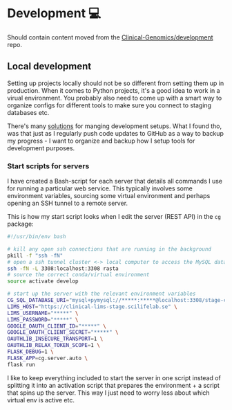 # Development :computer:

Should contain content moved from the [Clinical-Genomics/development](https://github.com/Clinical-Genomics/development) repo.

## Local development

Setting up projects locally should not be so different from setting them up in production. When it comes to Python projects, it's a good idea to work in a virual environment. You probably also need to come up with a smart way to organize configs for different tools to make sure you connect to staging databases etc.

There's many [solutions][autoenv] for manging development setups. What I found tho, was that just as I regularly push code updates to GitHub as a way to backup my progress - I want to organize and backup how I setup tools for development purposes.

### Start scripts for servers

I have created a Bash-script for each server that details all commands I use for running a particular web service. This typically involves some environment variables, sourcing some virtual environment and perhaps opening an SSH tunnel to a remote server.

This is how my start script looks when I edit the server (REST API) in the `cg` package:

```bash
#!/usr/bin/env bash

# kill any open ssh connections that are running in the background
pkill -f "ssh -fN"
# open a ssh tunnel cluster <-> local computer to access the MySQL database
ssh -fN -L 3308:localhost:3308 rasta
# source the correct conda/virtual environment
source activate develop

# start up the server with the relevant environment variables
CG_SQL_DATABASE_URI="mysql+pymysql://*****:*****@localhost:3308/stage-cg" \
LIMS_HOST="https://clinical-lims-stage.scilifelab.se" \
LIMS_USERNAME="*****" \
LIMS_PASSWORD="*****" \
GOOGLE_OAUTH_CLIENT_ID="*****" \
GOOGLE_OAUTH_CLIENT_SECRET="*****" \
OAUTHLIB_INSECURE_TRANSPORT=1 \
OAUTHLIB_RELAX_TOKEN_SCOPE=1 \
FLASK_DEBUG=1 \
FLASK_APP=cg.server.auto \
flask run
```

I like to keep everything included to start the server in one script instead of splitting it into an activation script that prepares the environment + a script that spins up the server. This way I just need to worry less about which virtual env is active etc.

[autoenv]: https://github.com/kennethreitz/autoenv
